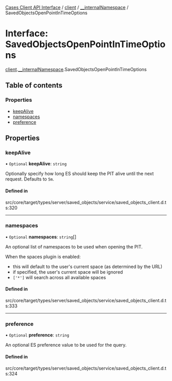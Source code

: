 [Cases Client API Interface](../README.md) / [client](../modules/client.md) / [\_\_internalNamespace](../modules/client.__internalNamespace.md) / SavedObjectsOpenPointInTimeOptions

# Interface: SavedObjectsOpenPointInTimeOptions

[client](../modules/client.md).[__internalNamespace](../modules/client.__internalNamespace.md).SavedObjectsOpenPointInTimeOptions

## Table of contents

### Properties

- [keepAlive](client.__internalNamespace.SavedObjectsOpenPointInTimeOptions.md#keepalive)
- [namespaces](client.__internalNamespace.SavedObjectsOpenPointInTimeOptions.md#namespaces)
- [preference](client.__internalNamespace.SavedObjectsOpenPointInTimeOptions.md#preference)

## Properties

### keepAlive

• `Optional` **keepAlive**: `string`

Optionally specify how long ES should keep the PIT alive until the next request. Defaults to `5m`.

#### Defined in

src/core/target/types/server/saved_objects/service/saved_objects_client.d.ts:320

___

### namespaces

• `Optional` **namespaces**: `string`[]

An optional list of namespaces to be used when opening the PIT.

When the spaces plugin is enabled:
 - this will default to the user's current space (as determined by the URL)
 - if specified, the user's current space will be ignored
 - `['*']` will search across all available spaces

#### Defined in

src/core/target/types/server/saved_objects/service/saved_objects_client.d.ts:333

___

### preference

• `Optional` **preference**: `string`

An optional ES preference value to be used for the query.

#### Defined in

src/core/target/types/server/saved_objects/service/saved_objects_client.d.ts:324
